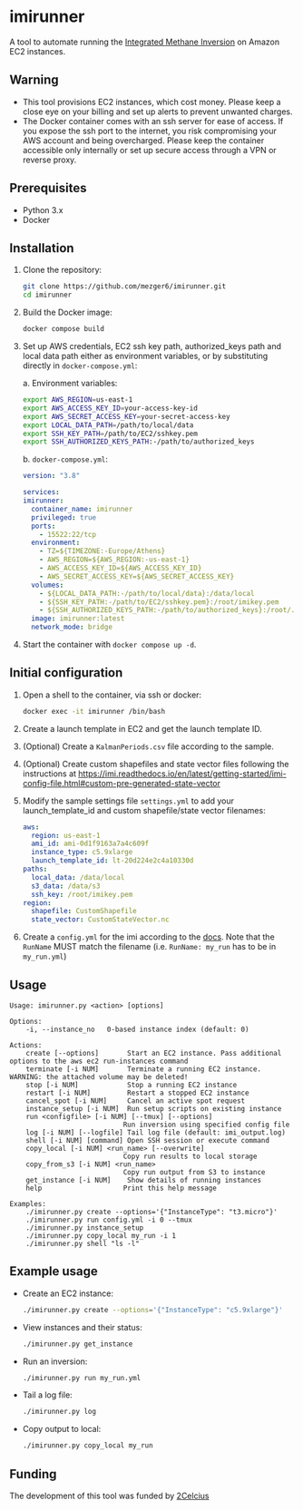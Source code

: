 # imirunner

A tool to automate running the [Integrated Methane Inversion](https://github.com/geoschem/integrated_methane_inversion) on Amazon EC2 instances.

## Warning

- This tool provisions EC2 instances, which cost money. Please keep a close eye on your billing and set up alerts to prevent unwanted charges.
- The Docker container comes with an ssh server for ease of access. If you expose the ssh port to the internet, you risk compromising your AWS account and being overcharged. Please keep the container accessible only internally or set up secure access through a VPN or reverse proxy.

## Prerequisites

- Python 3.x
- Docker

## Installation

1. Clone the repository:

   ```bash
   git clone https://github.com/mezger6/imirunner.git
   cd imirunner
   ```

2. Build the Docker image:

   ```bash
   docker compose build
   ```

3. Set up AWS credentials, EC2 ssh key path, authorized_keys path and local data path either as environment variables, or by substituting directly in `docker-compose.yml`:

   a. Environment variables:

   ```bash
   export AWS_REGION=us-east-1
   export AWS_ACCESS_KEY_ID=your-access-key-id
   export AWS_SECRET_ACCESS_KEY=your-secret-access-key
   export LOCAL_DATA_PATH=/path/to/local/data
   export SSH_KEY_PATH=/path/to/EC2/sshkey.pem
   export SSH_AUTHORIZED_KEYS_PATH:-/path/to/authorized_keys
   ```

   b. `docker-compose.yml`:

   ```yaml
   version: "3.8"

   services:
   imirunner:
     container_name: imirunner
     privileged: true
     ports:
       - 15522:22/tcp
     environment:
       - TZ=${TIMEZONE:-Europe/Athens}
       - AWS_REGION=${AWS_REGION:-us-east-1}
       - AWS_ACCESS_KEY_ID=${AWS_ACCESS_KEY_ID}
       - AWS_SECRET_ACCESS_KEY=${AWS_SECRET_ACCESS_KEY}
     volumes:
       - ${LOCAL_DATA_PATH:-/path/to/local/data}:/data/local
       - ${SSH_KEY_PATH:-/path/to/EC2/sshkey.pem}:/root/imikey.pem
       - ${SSH_AUTHORIZED_KEYS_PATH:-/path/to/authorized_keys}:/root/.ssh/authorized_keys
     image: imirunner:latest
     network_mode: bridge
   ```

4. Start the container with `docker compose up -d`.

## Initial configuration

1. Open a shell to the container, via ssh or docker:

   ```bash
   docker exec -it imirunner /bin/bash
   ```

2. Create a launch template in EC2 and get the launch template ID.

3. (Optional) Create a `KalmanPeriods.csv` file according to the sample.

4. (Optional) Create custom shapefiles and state vector files following the instructions at https://imi.readthedocs.io/en/latest/getting-started/imi-config-file.html#custom-pre-generated-state-vector

5. Modify the sample settings file `settings.yml` to add your launch_template_id and custom shapefile/state vector filenames:

   ```yaml
   aws:
     region: us-east-1
     ami_id: ami-0d1f9163a7a4c609f
     instance_type: c5.9xlarge
     launch_template_id: lt-20d224e2c4a10330d
   paths:
     local_data: /data/local
     s3_data: /data/s3
     ssh_key: /root/imikey.pem
   region:
     shapefile: CustomShapefile
     state_vector: CustomStateVector.nc
   ```

6. Create a `config.yml` for the imi according to the [docs](https://imi.readthedocs.io/en/latest/getting-started/imi-config-file.html).
   Note that the `RunName` MUST match the filename (i.e. `RunName: my_run` has to be in `my_run.yml`)

## Usage

    Usage: imirunner.py <action> [options]

    Options:
        -i, --instance_no   0-based instance index (default: 0)

    Actions:
        create [--options]       Start an EC2 instance. Pass additional options to the aws ec2 run-instances command
        terminate [-i NUM]       Terminate a running EC2 instance. WARNING: the attached volume may be deleted!
        stop [-i NUM]            Stop a running EC2 instance
        restart [-i NUM]         Restart a stopped EC2 instance
        cancel_spot [-i NUM]     Cancel an active spot request
        instance_setup [-i NUM]  Run setup scripts on existing instance
        run <configfile> [-i NUM] [--tmux] [--options]
                                Run inversion using specified config file
        log [-i NUM] [--logfile] Tail log file (default: imi_output.log)
        shell [-i NUM] [command] Open SSH session or execute command
        copy_local [-i NUM] <run_name> [--overwrite]
                                Copy run results to local storage
        copy_from_s3 [-i NUM] <run_name>
                                Copy run output from S3 to instance
        get_instance [-i NUM]    Show details of running instances
        help                    Print this help message

    Examples:
        ./imirunner.py create --options='{"InstanceType": "t3.micro"}'
        ./imirunner.py run config.yml -i 0 --tmux
        ./imirunner.py instance_setup
        ./imirunner.py copy_local my_run -i 1
        ./imirunner.py shell "ls -l"

## Example usage

- Create an EC2 instance:
  ```bash
  ./imirunner.py create --options='{"InstanceType": "c5.9xlarge"}'
  ```
- View instances and their status:
  ```bash
  ./imirunner.py get_instance
  ```
- Run an inversion:
  ```bash
  ./imirunner.py run my_run.yml
  ```
- Tail a log file:
  ```bash
  ./imirunner.py log
  ```
- Copy output to local:
  ```bash
  ./imirunner.py copy_local my_run
  ```


## Funding

The development of this tool was funded by [2Celcius](https://2celsius.org/)